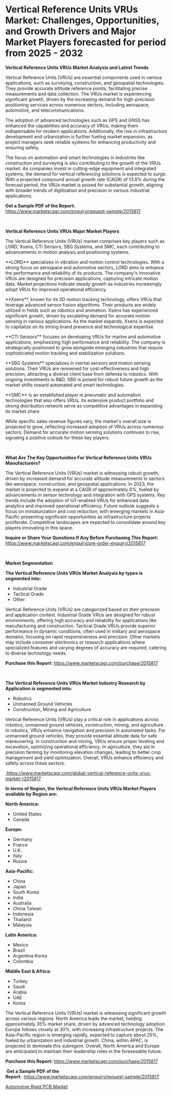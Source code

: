 <p><h1>Vertical Reference Units VRUs Market: Challenges, Opportunities, and Growth Drivers and Major Market Players forecasted for period from 2025 - 2032</h1></p><p><strong>Vertical Reference Units VRUs Market Analysis and Latest Trends</strong></p>
<p><p>Vertical Reference Units (VRUs) are essential components used in various applications, such as surveying, construction, and geospatial technologies. They provide accurate altitude reference points, facilitating precise measurements and data collection. The VRUs market is experiencing significant growth, driven by the increasing demand for high-precision positioning services across numerous sectors, including aerospace, automotive, and telecommunications.</p><p>The adoption of advanced technologies such as GPS and GNSS has enhanced the capabilities and accuracy of VRUs, making them indispensable for modern applications. Additionally, the rise in infrastructure development and urbanization is further fueling market expansion, as project managers seek reliable systems for enhancing productivity and ensuring safety.</p><p>The focus on automation and smart technologies in industries like construction and surveying is also contributing to the growth of the VRUs market. As companies invest in cutting-edge equipment and integrated systems, the demand for vertical referencing solutions is expected to surge. With a projected compound annual growth rate (CAGR) of 13.8% during the forecast period, the VRUs market is poised for substantial growth, aligning with broader trends of digitization and precision in various industrial applications.</p></p>
<p><strong>Get a Sample PDF of the Report:&nbsp;</strong> <a href="https://www.marketscagr.com/enquiry/request-sample/2015817?utm_campaign=1952&utm_medium=2&utm_source=Github&utm_content=ia&utm_term=17012025&utm_id=vertical-reference-units-vrus">https://www.marketscagr.com/enquiry/request-sample/2015817</a></p>
<p>&nbsp;</p>
<p><strong>Vertical Reference Units VRUs Major Market Players</strong></p>
<p><p>The Vertical Reference Units (VRUs) market comprises key players such as LORD, Xsens, CTi Sensors, SBG Systems, and SMC, each contributing to advancements in motion analysis and positioning systems.</p><p>**LORD** specializes in vibration and motion control technologies. With a strong focus on aerospace and automotive sectors, LORD aims to enhance the performance and reliability of its products. The company's innovative VRUs are designed for precision applications, capturing intricate motion data. Market projections indicate steady growth as industries increasingly adopt VRUs for improved operational efficiency.</p><p>**Xsens**, known for its 3D motion tracking technology, offers VRUs that leverage advanced sensor fusion algorithms. Their products are widely utilized in fields such as robotics and animation. Xsens has experienced significant growth, driven by escalating demand for accurate motion sensing in various applications. As the market expands, Xsens is expected to capitalize on its strong brand presence and technological expertise.</p><p>**CTi Sensors** focuses on developing VRUs for marine and automotive applications, emphasizing high performance and reliability. The company is strategically positioned to grow alongside emerging industries that require sophisticated motion tracking and stabilization solutions.</p><p>**SBG Systems** specializes in inertial sensors and motion sensing solutions. Their VRUs are renowned for cost-effectiveness and high precision, attracting a diverse client base from defense to robotics. With ongoing investments in R&D, SBG is poised for robust future growth as the market shifts toward automated and smart technologies.</p><p>**SMC** is an established player in pneumatic and automation technologies that also offers VRUs. Its extensive product portfolio and strong distribution network serve as competitive advantages in expanding its market share.</p><p>While specific sales revenue figures vary, the market's overall size is projected to grow, reflecting increased adoption of VRUs across numerous sectors. Demand for accurate motion sensing solutions continues to rise, signaling a positive outlook for these key players.</p></p>
<p>&nbsp;</p>
<p><strong>What Are The Key Opportunities For Vertical Reference Units VRUs Manufacturers?</strong></p>
<p><p>The Vertical Reference Units (VRUs) market is witnessing robust growth, driven by increased demand for accurate altitude measurements in sectors like aerospace, construction, and geospatial applications. In 2023, the market is projected to expand at a CAGR of approximately 6%, fueled by advancements in sensor technology and integration with GPS systems. Key trends include the adoption of IoT-enabled VRUs for enhanced data analytics and improved operational efficiency. Future outlook suggests a focus on miniaturization and cost reduction, with emerging markets in Asia-Pacific presenting significant opportunities as infrastructure projects proliferate. Competitive landscapes are expected to consolidate around key players innovating in this space.</p></p>
<p><strong>Inquire or Share Your Questions If Any Before Purchasing This Report:</strong> <a href="https://www.marketscagr.com/enquiry/pre-order-enquiry/2015817?utm_campaign=1952&utm_medium=2&utm_source=Github&utm_content=ia&utm_term=17012025&utm_id=vertical-reference-units-vrus">https://www.marketscagr.com/enquiry/pre-order-enquiry/2015817</a></p>
<p>&nbsp;</p>
<p><strong>Market Segmentation</strong></p>
<p><strong>The Vertical Reference Units VRUs Market Analysis by types is segmented into:</strong></p>
<p><ul><li>Industrial Grade</li><li>Tactical Grade</li><li>Other</li></ul></p>
<p><p>Vertical Reference Units (VRUs) are categorized based on their precision and application context. Industrial Grade VRUs are designed for robust environments, offering high accuracy and reliability for applications like manufacturing and construction. Tactical Grade VRUs provide superior performance in dynamic conditions, often used in military and aerospace domains, focusing on rapid responsiveness and precision. Other markets may include consumer electronics or research applications where specialized features and varying degrees of accuracy are required, catering to diverse technology needs.</p></p>
<p><strong>Purchase this Report:&nbsp;</strong><a href="https://www.marketscagr.com/purchase/2015817?utm_campaign=1952&utm_medium=2&utm_source=Github&utm_content=ia&utm_term=17012025&utm_id=vertical-reference-units-vrus">https://www.marketscagr.com/purchase/2015817</a></p>
<p>&nbsp;</p>
<p><strong>The Vertical Reference Units VRUs Market Industry Research by Application is segmented into:</strong></p>
<p><ul><li>Robotics</li><li>Unmanned Ground Vehicles</li><li>Construction, Mining and Agriculture</li></ul></p>
<p><p>Vertical Reference Units (VRUs) play a critical role in applications across robotics, unmanned ground vehicles, construction, mining, and agriculture. In robotics, VRUs enhance navigation and precision in automated tasks. For unmanned ground vehicles, they provide essential altitude data for safe maneuvering. In construction and mining, VRUs ensure proper leveling and excavation, optimizing operational efficiency. In agriculture, they aid in precision farming by monitoring elevation changes, leading to better crop management and yield optimization. Overall, VRUs enhance efficiency and safety across these sectors.</p></p>
<p><a href="https://www.marketscagr.com/global-vertical-reference-units-vrus-market-r2015817?utm_campaign=1952&utm_medium=2&utm_source=Github&utm_content=ia&utm_term=17012025&utm_id=vertical-reference-units-vrus">&nbsp;https://www.marketscagr.com/global-vertical-reference-units-vrus-market-r2015817</a></p>
<p><strong>In terms of Region, the Vertical Reference Units VRUs Market Players available by Region are:</strong></p>
<p>
    <p> <strong> North America: </strong>
        <ul>
            <li>United States</li>
            <li>Canada</li>
        </ul>
        </p> 
    <p> <strong> Europe: </strong>
        <ul>
            <li>Germany</li>
            <li>France</li>
            <li>U.K.</li>
            <li>Italy</li>
            <li>Russia</li>
        </ul>
        </p> 
    <p> <strong> Asia-Pacific: </strong>
        <ul>
            <li>China</li>
            <li>Japan</li>
            <li>South Korea</li>
            <li>India</li>
            <li>Australia</li>
            <li>China Taiwan</li>
            <li>Indonesia</li>
            <li>Thailand</li>
            <li>Malaysia</li>
        </ul>
        </p> 
    <p> <strong> Latin America: </strong>
        <ul>
            <li>Mexico</li>
            <li>Brazil</li>
            <li>Argentina Korea</li>
            <li>Colombia</li>
        </ul>
        </p> 
    <p> <strong> Middle East & Africa: </strong>
        <ul>
            <li>Turkey</li>
            <li>Saudi</li>
            <li>Arabia</li>
            <li>UAE</li>
            <li>Korea</li>
        </ul>
    </p>
    </p>
<p><p>The Vertical Reference Units (VRUs) market is witnessing significant growth across various regions. North America leads the market, holding approximately 35% market share, driven by advanced technology adoption. Europe follows closely at 30%, with increasing infrastructure projects. The Asia-Pacific region is emerging rapidly, expected to capture about 25%, fueled by urbanization and industrial growth. China, within APAC, is projected to dominate this subregion. Overall, North America and Europe are anticipated to maintain their leadership roles in the foreseeable future.</p></p>
<p><strong>Purchase this Report: </strong><a href="https://www.marketscagr.com/purchase/2015817?utm_campaign=1952&utm_medium=2&utm_source=Github&utm_content=ia&utm_term=17012025&utm_id=vertical-reference-units-vrus">https://www.marketscagr.com/purchase/2015817</a></p>
<p>&nbsp;<strong>Get a Sample PDF of the Report:&nbsp;&nbsp;</strong><a href="https://www.marketscagr.com/enquiry/request-sample/2015817?utm_campaign=1952&utm_medium=2&utm_source=Github&utm_content=ia&utm_term=17012025&utm_id=vertical-reference-units-vrus">https://www.marketscagr.com/enquiry/request-sample/2015817</a></p>
<p><strong></strong></p>
<p><p><a href="https://github.com/dringals/Market-Research-Report-List-6/blob/main/automotive-rigid-pcb-market.md?utm_campaign=1952&utm_medium=2&utm_source=Github&utm_content=ia&utm_term=17012025&utm_id=vertical-reference-units-vrus">Automotive Rigid PCB Market</a></p></p>